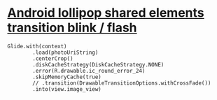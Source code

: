 # [Android lollipop shared elements transition blink / flash]()
```
Glide.with(context)
        .load(photoUriString)
        .centerCrop()
        .diskCacheStrategy(DiskCacheStrategy.NONE)
        .error(R.drawable.ic_round_error_24)
        .skipMemoryCache(true)
        // .transition(DrawableTransitionOptions.withCrossFade())
        .into(view.image_view)
```
